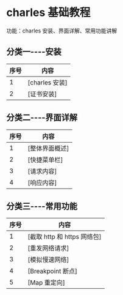 charles 基础教程
=================================
功能：charles 安装、界面详解、常用功能讲解

## 分类一----安装

| 序号 | 内容           |
| ---- | -------------- |
| 1    | [charles 安装] |
| 2    | [证书安装]     |

## 分类二----界面详解
| 序号 | 内容           |
| ---- | -------------- |
| 1    | [整体界面概述] |
| 2    | [快捷菜单栏]   |
| 3    | [请求内容]     |
| 4    | [响应内容]     |

## 分类三----常用功能
| 序号 | 内容                        |
| ---- | --------------------------- |
| 1    | [截取 http 和 https 网络包] |
| 2    | [重发网络请求]              |
| 3    | [模拟慢速网络]              |
| 4    | [Breakpoint 断点]           |
| 5    | [Map 重定向]                |
